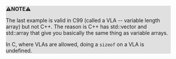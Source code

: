 <div style="margin:2em; background-color: #e0e0e0;">

<strong>⚠️NOTE️️️⚠️</strong>

The last example is valid in C99 (called a VLA -- variable length array) but not C++. The reason is C++ has std::vector and std::array that give you basically the same thing as variable arrays.

In C, where VLAs are allowed, doing a `sizeof` on a VLA is undefined.
</div>


